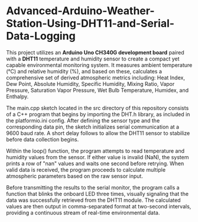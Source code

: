 # Advanced-Arduino-Weather-Station-Using-DHT11-and-Serial-Data-Logging

This project utilizes an **Arduino Uno CH340G development board** paired with a **DHT11** temperature and humidity sensor to create a compact yet capable environmental monitoring system. It measures ambient temperature (°C) and relative humidity (%), and based on these, calculates a comprehensive set of derived atmospheric metrics including: Heat Index, Dew Point, Absolute Humidity, Specific Humidity, Mixing Ratio, Vapor Pressure, Saturation Vapor Pressure, Wet Bulb Temperature, Humidex, and Enthalpy.


The main.cpp sketch located in the src directory of this repository consists of a C++ program that begins by importing the DHT.h library, as included in the platformio.ini config. After defining the sensor type and the corresponding data pin, the sketch initializes serial communication at a 9600 baud rate. A short delay follows to allow the DHT11 sensor to stabilize before data collection begins.

Within the loop() function, the program attempts to read temperature and humidity values from the sensor. If either value is invalid (NaN), the system prints a row of "nan" values and waits one second before retrying. When valid data is received, the program proceeds to calculate multiple atmospheric parameters based on the raw sensor input.

Before transmitting the results to the serial monitor, the program calls a function that blinks the onboard LED three times, visually signaling that the data was successfully retrieved from the DHT11 module. The calculated values are then output in comma-separated format at two-second intervals, providing a continuous stream of real-time environmental data.


